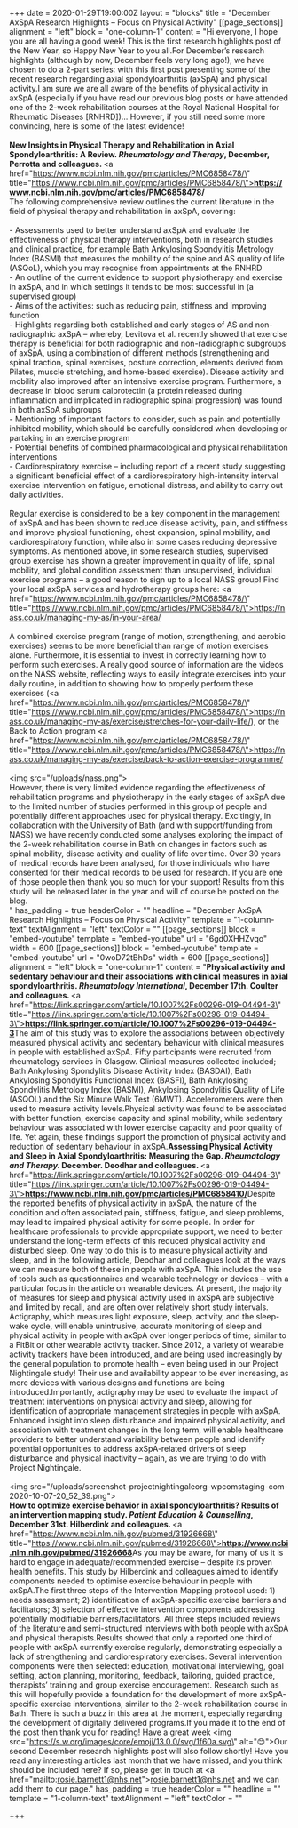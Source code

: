 +++
date = 2020-01-29T19:00:00Z
layout = "blocks"
title = "December AxSpA Research Highlights – Focus on Physical Activity"
[[page_sections]]
alignment = "left"
block = "one-column-1"
content = "Hi everyone, I hope you are all having a good week! This is the first research highlights post of the New Year, so Happy New Year to you all.For December’s research highlights (although by now, December feels very long ago!), we have chosen to do a 2-part series: with this first post presenting some of the recent research regarding axial spondyloarthritis (axSpA) and physical activity.I am sure we are all aware of the benefits of physical activity in axSpA (especially if you have read our previous blog posts or have attended one of the 2-week rehabilitation courses at the Royal National Hospital for Rheumatic Diseases [RNHRD])… However, if you still need some more convincing, here is some of the latest evidence!<br><br><strong>New Insights in Physical Therapy and Rehabilitation in Axial Spondyloarthritis: A Review. <em>Rheumatology and Therapy</em>, December, Perrotta and colleagues. </strong><a href=\"https://www.ncbi.nlm.nih.gov/pmc/articles/PMC6858478/\" title=\"https://www.ncbi.nlm.nih.gov/pmc/articles/PMC6858478/\"><strong>https://www.ncbi.nlm.nih.gov/pmc/articles/PMC6858478/</strong></a><strong><br></strong>The following comprehensive review outlines the current literature in the field of physical therapy and rehabilitation in axSpA, covering:<br> <br>- Assessments used to better understand axSpA and evaluate the effectiveness of physical therapy interventions, both in research studies and clinical practice, for example Bath Ankylosing Spondylitis Metrology Index (BASMI) that measures the mobility of the spine and AS quality of life (ASQoL), which you may recognise from appointments at the RNHRD<br>- An outline of the current evidence to support physiotherapy and exercise in axSpA, and in which settings it tends to be most successful in (a supervised group)<br>- Aims of the activities: such as reducing pain, stiffness and improving function<br>- Highlights regarding both established and early stages of AS and non-radiographic axSpA – whereby, Levitova et al. recently showed that exercise therapy is beneficial for both radiographic and non-radiographic subgroups of axSpA, using a combination of different methods (strengthening and spinal traction, spinal exercises, posture correction, elements derived from Pilates, muscle stretching, and home-based exercise). Disease activity and mobility also improved after an intensive exercise program. Furthermore, a decrease in blood serum calprotectin (a protein released during inflammation and implicated in radiographic spinal progression) was found in both axSpA subgroups<br>- Mentioning of important factors to consider, such as pain and potentially inhibited mobility, which should be carefully considered when developing or partaking in an exercise program<br>- Potential benefits of combined pharmacological and physical rehabilitation interventions<br>- Cardiorespiratory exercise – including report of a recent study suggesting a significant beneficial effect of a cardiorespiratory high-intensity interval exercise intervention on fatigue, emotional distress, and ability to carry out daily activities. <br><br>Regular exercise is considered to be a key component in the management of axSpA and has been shown to reduce disease activity, pain, and stiffness and improve physical functioning, chest expansion, spinal mobility, and cardiorespiratory function, while also in some cases reducing depressive symptoms. As mentioned above, in some research studies, supervised group exercise has shown a greater improvement in quality of life, spinal mobility, and global condition assessment than unsupervised, individual exercise programs – a good reason to sign up to a local NASS group! Find your local axSpA services and hydrotherapy groups here: <a href=\"https://www.ncbi.nlm.nih.gov/pmc/articles/PMC6858478/\" title=\"https://www.ncbi.nlm.nih.gov/pmc/articles/PMC6858478/\">https://nass.co.uk/managing-my-as/in-your-area/</a><br><br>A combined exercise program (range of motion, strengthening, and aerobic exercises) seems to be more beneficial than range of motion exercises alone. Furthermore, it is essential to invest in correctly learning how to perform such exercises. A really good source of information are the videos on the NASS website, reflecting ways to easily integrate exercises into your daily routine, in addition to showing how to properly perform these exercises (<a href=\"https://www.ncbi.nlm.nih.gov/pmc/articles/PMC6858478/\" title=\"https://www.ncbi.nlm.nih.gov/pmc/articles/PMC6858478/\">https://nass.co.uk/managing-my-as/exercise/stretches-for-your-daily-life/</a>), or the Back to Action program <a href=\"https://www.ncbi.nlm.nih.gov/pmc/articles/PMC6858478/\" title=\"https://www.ncbi.nlm.nih.gov/pmc/articles/PMC6858478/\">https://nass.co.uk/managing-my-as/exercise/back-to-action-exercise-programme/</a><br><br><img src=\"/uploads/nass.png\"><br>However, there is very limited evidence regarding the effectiveness of rehabilitation programs and physiotherapy in the early stages of axSpA due to the limited number of studies performed in this group of people and potentially different approaches used for physical therapy. Excitingly, in collaboration with the University of Bath (and with support/funding from NASS) we have recently conducted some analyses exploring the impact of the 2-week rehabilitation course in Bath on changes in factors such as spinal mobility, disease activity and quality of life over time. Over 30 years of medical records have been analysed, for those individuals who have consented for their medical records to be used for research. If you are one of those people then thank you so much for your support! Results from this study will be released later in the year and will of course be posted on the blog.<br>"
has_padding = true
headerColor = ""
headline = "December AxSpA Research Highlights – Focus on Physical Activity"
template = "1-column-text"
textAlignment = "left"
textColor = ""
[[page_sections]]
block = "embed-youtube"
template = "embed-youtube"
url = "6gd0XHHZvqo"
width = 600
[[page_sections]]
block = "embed-youtube"
template = "embed-youtube"
url = "0woD72tBhDs"
width = 600
[[page_sections]]
alignment = "left"
block = "one-column-1"
content = "<strong>Physical activity and sedentary behaviour and their associations with clinical measures in axial spondyloarthritis. <em>Rheumatology International</em>, December 17th. Coulter and colleagues. </strong><a href=\"https://link.springer.com/article/10.1007%2Fs00296-019-04494-3\" title=\"https://link.springer.com/article/10.1007%2Fs00296-019-04494-3\"><strong>https://link.springer.com/article/10.1007%2Fs00296-019-04494-3</strong></a>The aim of this study was to explore the associations between objectively measured physical activity and sedentary behaviour with clinical measures in people with established axSpA. Fifty participants were recruited from rheumatology services in Glasgow. Clinical measures collected included; Bath Ankylosing Spondylitis Disease Activity Index (BASDAI), Bath Ankylosing Spondylitis Functional Index (BASFI), Bath Ankylosing Spondylitis Metrology Index (BASMI), Ankylosing Spondylitis Quality of Life (ASQOL) and the Six Minute Walk Test (6MWT). Accelerometers were then used to measure activity levels.Physical activity was found to be associated with better function, exercise capacity and spinal mobility, while sedentary behaviour was associated with lower exercise capacity and poor quality of life. Yet again, these findings support the promotion of physical activity and reduction of sedentary behaviour in axSpA.<strong>Assessing Physical Activity and Sleep in Axial Spondyloarthritis: Measuring the Gap. <em>Rheumatology and Therapy. </em>December. Deodhar and colleagues. </strong><a href=\"https://link.springer.com/article/10.1007%2Fs00296-019-04494-3\" title=\"https://link.springer.com/article/10.1007%2Fs00296-019-04494-3\"><strong>https://www.ncbi.nlm.nih.gov/pmc/articles/PMC6858410/</strong></a>Despite the reported benefits of physical activity in axSpA, the nature of the condition and often associated pain, stiffness, fatigue, and sleep problems, may lead to impaired physical activity for some people. In order for healthcare professionals to provide appropriate support, we need to better understand the long-term effects of this reduced physical activity and disturbed sleep. One way to do this is to measure physical activity and sleep, and in the following article, Deodhar and colleagues look at the ways we can measure both of these in people with axSpA. This includes the use of tools such as questionnaires and wearable technology or devices – with a particular focus in the article on wearable devices. At present, the majority of measures for sleep and physical activity used in axSpA are subjective and limited by recall, and are often over relatively short study intervals. Actigraphy, which measures light exposure, sleep, activity, and the sleep-wake cycle, will enable unintrusive, accurate monitoring of sleep and physical activity in people with axSpA over longer periods of time; similar to a FitBit or other wearable activity tracker. Since 2012, a variety of wearable activity trackers have been introduced, and are being used increasingly by the general population to promote health – even being used in our Project Nightingale study! Their use and availability appear to be ever increasing, as more devices with various designs and functions are being introduced.Importantly, actigraphy may be used to evaluate the impact of treatment interventions on physical activity and sleep, allowing for identification of appropriate management strategies in people with axSpA. Enhanced insight into sleep disturbance and impaired physical activity, and association with treatment changes in the long term, will enable healthcare providers to better understand variability between people and identify potential opportunities to address axSpA-related drivers of sleep disturbance and physical inactivity – again, as we are trying to do with Project Nightingale.<br><br><img src=\"/uploads/screenshot-projectnightingaleorg-wpcomstaging-com-2020-10-07-20_52_39.png\"><br><strong>How to optimize exercise behavior in axial spondyloarthritis? Results of an intervention mapping study. <em>Patient Education &amp; Counselling</em>, December 31st. Hilberdink and colleagues. </strong><a href=\"https://www.ncbi.nlm.nih.gov/pubmed/31926668\" title=\"https://www.ncbi.nlm.nih.gov/pubmed/31926668\"><strong>https://www.ncbi.nlm.nih.gov/pubmed/31926668</strong></a>As you may be aware, for many of us it is hard to engage in adequate/recommended exercise – despite its proven health benefits. This study by Hilberdink and colleagues aimed to identify components needed to optimise exercise behaviour in people with axSpA.The first three steps of the Intervention Mapping protocol used: 1) needs assessment; 2) identification of axSpA-specific exercise barriers and facilitators; 3) selection of effective intervention components addressing potentially modifiable barriers/facilitators. All three steps included reviews of the literature and semi-structured interviews with both people with axSpA and physical therapists.Results showed that only a reported one third of people with axSpA currently exercise regularly, demonstrating especially a lack of strengthening and cardiorespiratory exercises. Several intervention components were then selected: education, motivational interviewing, goal setting, action planning, monitoring, feedback, tailoring, guided practice, therapists’ training and group exercise encouragement. Research such as this will hopefully provide a foundation for the development of more axSpA-specific exercise interventions, similar to the 2-week rehabilitation course in Bath. There is such a buzz in this area at the moment, especially regarding the development of digitally delivered programs.If you made it to the end of the post then thank you for reading! Have a great week <img src=\"https://s.w.org/images/core/emoji/13.0.0/svg/1f60a.svg\" alt=\"😊\">Our second December research highlights post will also follow shortly! Have you read any interesting articles last month that we have missed, and you think should be included here? If so, please get in touch at <a href=\"mailto:rosie.barnett1@nhs.net\">rosie.barnett1@nhs.net</a> and we can add them to our page."
has_padding = true
headerColor = ""
headline = ""
template = "1-column-text"
textAlignment = "left"
textColor = ""

+++
